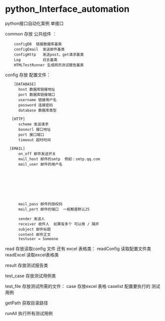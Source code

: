 # python_Interface_automation
python接口自动化案例 单接口


common 存放 公共组件 ：

        configDB  链接数据库基类
        configEmail  发送邮件基类
        configHttp   发送post，get请求基类
        Log          日志基类
        HTMLTestRunner 生成网页测试报告基类

config  存放 配置文件：
        
        [DATABASE]
          host 数据库链接地址
          port 数据库链接端口
          username 链接用户名
          password 连接密码
          database 数据库类型
          
       [HTTP]
          scheme 发送请求
          baseurl 接口地址
          port 接口端口
          timeout 超时时间

      [EMAIL]
          on_off 邮件发送开关
          mail_host 邮件的smtp  例如：smtp.qq.com
          mail_user 邮件的用户名
          
          
          
          
          
          
          
          
          mail_pass 邮件的授权码
          mail_port 邮件的端口  一般都是默认25
          
          sender 发送人
          receiver 收件人  如果有多个 可以用 / 隔开
          subject 邮件标题
          content 邮件正文
          testuser = Someone

read 存放读取config 文件 还有 excel 表格类：
      readConfig  读取配置文件类
      readExcel   读取excel表格类

result 存放测试报告类

test_case 存放测试用例类

test_file 存放测试所需的文件：
      case 存放excel 表格
      caselist 配置要执行的 测试用例

getPath 获取目录路径

runAll 执行所有测试用例
